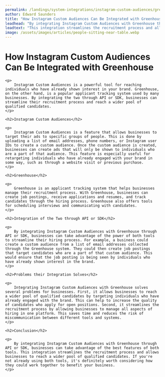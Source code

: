 ```yaml
---
permalink: /landings/system-integrations/instagram-custom-audiences/greenhouse
author: Edward Saunders
title: "How Instagram Custom Audiences Can Be Integrated with Greenhouse"
leadhead: "By integrating Instagram Custom Audiences with Greenhouse through API or SDK, businesses can take advantage of the best features of both tools"
leadtext: "This integration streamlines the recruitment process and allows businesses to reach a wider pool of qualified candidates. If you're not already using both tools, it's definitely worth considering how they could work together to benefit your business."
image: /assets/images/articles/people-sitting-near-table.webp
---
```

<div class="arttext">
	<h1>How Instagram Custom Audiences Can Be Integrated with Greenhouse</h1>

	<p>
		Instagram Custom Audiences is a powerful tool for reaching individuals who have already shown interest in your brand. Greenhouse, on the other hand, is a popular applicant tracking system used by many businesses. By integrating the two through API or SDK, businesses can streamline their recruitment process and reach a wider pool of qualified candidates. 
	</p>

	<h2>Instagram Custom Audiences</h2>

	<p>
		Instagram Custom Audiences is a feature that allows businesses to target their ads to specific groups of people. This is done by uploading a list of email addresses, phone numbers, or Instagram user IDs to create a custom audience. Once the custom audience is created, businesses can create ads that will only be shown to individuals who are a part of that audience. This feature is especially useful for retargeting individuals who have already engaged with your brand in some way, such as through a website visit or previous purchase. 
	</p>

	<h2>Greenhouse</h2>

	<p>
		Greenhouse is an applicant tracking system that helps businesses manage their recruitment process. With Greenhouse, businesses can create job postings, receive applications and resumes, and track candidates through the hiring process. Greenhouse also offers tools for scheduling interviews and communicating with candidates. 
	</p>

	<h2>Integration of the Two through API or SDK</h2>

	<p>
		By integrating Instagram Custom Audiences with Greenhouse through API or SDK, businesses can take advantage of the power of both tools to streamline their hiring process. For example, a business could create a custom audience from a list of email addresses collected through the Greenhouse system. They could then create job postings that target candidates who are a part of that custom audience. This would ensure that the job posting is being seen by individuals who have already shown interest in the brand. 
	</p>

	<h2>Problems their Integration Solves</h2>

	<p>
		Integrating Instagram Custom Audiences with Greenhouse solves several problems for businesses. First, it allows businesses to reach a wider pool of qualified candidates by targeting individuals who have already engaged with the brand. This can help to increase the quality of candidates who apply for open positions. Second, it streamlines the recruitment process by allowing businesses to manage all aspects of hiring in one platform. This saves time and reduces the risk of miscommunication between different tools and systems. 
	</p>

	<h2>Conclusion</h2>

	<p>
		By integrating Instagram Custom Audiences with Greenhouse through API or SDK, businesses can take advantage of the best features of both tools. This integration streamlines the recruitment process and allows businesses to reach a wider pool of qualified candidates. If you're not already using both tools, it's definitely worth considering how they could work together to benefit your business. 
	</p>

</div>